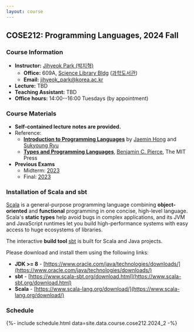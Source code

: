 ```yaml
---
layout: course
---
```

## COSE212: Programming Languages, 2024 Fall

### Course Information

- **Instructor:** [Jihyeok Park (박지혁)](/members/jihyeok.park)
  - **Office:** 609A,
    [Science Library Bldg](https://goo.gl/maps/dJTtjpZEHCC4Xv5t5)
    ([과학도서관](https://naver.me/5Y1oxNnH))
  - **Email:** [jihyeok_park@korea.ac.kr](mailto:jihyeok_park@korea.ac.kr)
- **Lecture:** TBD
- **Teaching Assistant:** TBD
- **Office hours:** 14:00--16:00 Tuesdays (by appointment)

### Course Materials

- **Self-contained lecture notes are provided.**
- Reference:
  - [**Introduction to Programming Languages**](https://hjaem.info/itpl)
    by [Jaemin Hong](https://hjaem.info/)
    and [Sukyoung Ryu](https://plrg.kaist.ac.kr/ryu)
  - [**Types and Programming Languages**](https://www.cis.upenn.edu/~bcpierce/tapl/),
    [Benjamin C. Pierce](https://www.cis.upenn.edu/~bcpierce/), The MIT Press
- **Previous Exams**
  - Midterm: [2023](../2023_2/midterm.pdf)
  - Final: [2023](../2023_2/final.pdf)

### Installation of Scala and sbt

[Scala](https://www.scala-lang.org/) is a general-purpose programming language
combining **object-oriented** and **functional** programming in one concise,
high-level language. Scala's **static types** help avoid bugs in complex
applications, and its JVM and JavaScript runtimes let you build high-performance
systems with easy access to huge ecosystems of libraries.

The interactive **build tool** [sbt](https://www.scala-sbt.org/) is built for
Scala and Java projects.

Please download and install them using the following links:
- **JDK >= 8** - [https://www.oracle.com/java/technologies/downloads/](https://www.oracle.com/java/technologies/downloads/)
- **sbt** - [https://www.scala-sbt.org/download.html](https://www.scala-sbt.org/download.html)
- **Scala** - [https://www.scala-lang.org/download/](https://www.scala-lang.org/download/)


### Schedule

<!-- load schedule with PDF files -->
{%- include schedule.html data=site.data.course.cose212.2024_2 -%}
